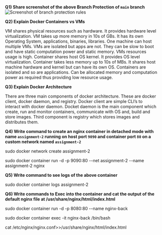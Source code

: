 
**Q1) Share screenshot of the above Branch Protection of `main` branch**
![Screenshot of branch protection rules](https://github.com/mamoonawaqar/devops-training-assignments/blob/68b34347d61bccc346c6f4bbf6d94c79efdc7b41/Branch%20protection%20rule.png)

**Q2) Explain Docker Containers vs VMs**

VM shares physical resources such as hardware. It provides hardware level virtualization. VM takes up more memory in 10s of GBs. It has its own Operating System, applications, binaries, libraries. One machine can host multiple VMs. VMs are isolated but apps are not. They can be slow to boot and have static computation power and static memory. VMs resources usage is high.
Container shares host OS kernel. It provides OS level virtualization. Container takes less memory up to 10s of MBs. It shares host machine hardware and kernel but can have its own OS. Containers are isolated and so are applications. Can be allocated memory and computation power as required thus providing low resource usage.   

**Q3) Explain Docker Architecture**

There are three main components of docker architecture. These are docker client, docker daemon, and registry. Docker client are simple CLI’s to interact with docker daemon. Docket daemon is the main component which create, run and monitor containers, communicate with OS and, build and store images. Third component is registry which stores images and distributes them. 


**Q4) Write command to create an nginx container in detached mode with name `assignment-2` running on host port `9090` and container port `80` on a custom network named `assignment-2`**

sudo docker network create assignment-2

sudo docker container run -d -p 9090:80 --net assignment-2 --name assignment-2 nginx


**Q5) Write command to see logs of the above container**

sudo docker container logs assignment-2

**Q6) Write commands to Exec into the container and cat the output of the default nginx file at /usr/share/nginx/html/index.html**

sudo docker container run -d -p 8080:80 --name nginx-back 

sudo docker container exec -it nginx-back /bin/bash

cat /etc/nginx/nginx.conf>>/usr/share/nginx/html/index.html


